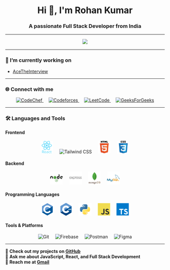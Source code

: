 <h1 align="center">Hi 👋, I'm Rohan Kumar</h1>
<h3 align="center">A passionate Full Stack Developer from India</h3>

---
<p align="center">
  <img src="https://media2.giphy.com/media/v1.Y2lkPTc5MGI3NjExMzB4aXJ1dDZsOTlta3BoZjBxN3h2MHYzZGYwYW53dHY1bnc2eTcwbSZlcD12MV9pbnRlcm5hbF9naWZfYnlfaWQmY3Q9Zw/78XCFBGOlS6keY1Bil/giphy.gif" width="500"/>
</p>

---

### 🌟 I’m currently working on  
- [AceTheInterview](https://ai-mock-interview-react-e1820.web.app/)

---

### 🌐 Connect with me  
<p align="center">
  <a href="https://www.codechef.com/users/learner1401" target="blank">
    <img src="https://cdn.jsdelivr.net/npm/simple-icons@3.1.0/icons/codechef.svg" alt="CodeChef" height="30" width="40"/>
  </a>
  &nbsp;&nbsp;&nbsp;
  <a href="https://codeforces.com/profile/rohank073" target="blank">
    <img src="https://raw.githubusercontent.com/rahuldkjain/github-profile-readme-generator/master/src/images/icons/Social/codeforces.svg" alt="Codeforces" height="30" width="40"/>
  </a>
  &nbsp;&nbsp;&nbsp;
  <a href="https://www.leetcode.com/rohan_73" target="blank">
    <img src="https://raw.githubusercontent.com/rahuldkjain/github-profile-readme-generator/master/src/images/icons/Social/leet-code.svg" alt="LeetCode" height="30" width="40"/>
  </a>
  &nbsp;&nbsp;&nbsp;
  <a href="https://auth.geeksforgeeks.org/user/rohanchaujnih" target="blank">
    <img src="https://raw.githubusercontent.com/rahuldkjain/github-profile-readme-generator/master/src/images/icons/Social/geeks-for-geeks.svg" alt="GeeksForGeeks" height="30" width="40"/>
  </a>
</p>

---

### 🛠 Languages and Tools  

#### **Frontend**  
<p align="center">
  <img src="https://raw.githubusercontent.com/devicons/devicon/master/icons/react/react-original-wordmark.svg" alt="React" width="40" height="40"/>
  &nbsp;&nbsp;&nbsp;
  <img src="https://www.vectorlogo.zone/logos/tailwindcss/tailwindcss-icon.svg" alt="Tailwind CSS" width="40" height="40"/>
  &nbsp;&nbsp;&nbsp;
  <img src="https://raw.githubusercontent.com/devicons/devicon/master/icons/html5/html5-original-wordmark.svg" alt="HTML5" width="40" height="40"/>
  &nbsp;&nbsp;&nbsp;
  <img src="https://raw.githubusercontent.com/devicons/devicon/master/icons/css3/css3-original-wordmark.svg" alt="CSS3" width="40" height="40"/>
</p>

#### **Backend**  
<p align="center">
  <img src="https://raw.githubusercontent.com/devicons/devicon/master/icons/nodejs/nodejs-original-wordmark.svg" alt="Node.js" width="40" height="40"/>
  &nbsp;&nbsp;&nbsp;
  <img src="https://raw.githubusercontent.com/devicons/devicon/master/icons/express/express-original-wordmark.svg" alt="Express.js" width="40" height="40"/>
  &nbsp;&nbsp;&nbsp;
  <img src="https://raw.githubusercontent.com/devicons/devicon/master/icons/mongodb/mongodb-original-wordmark.svg" alt="MongoDB" width="40" height="40"/>
  &nbsp;&nbsp;&nbsp;
  <img src="https://raw.githubusercontent.com/devicons/devicon/master/icons/mysql/mysql-original-wordmark.svg" alt="MySQL" width="40" height="40"/>
</p>

#### **Programming Languages**  
<p align="center">
  <img src="https://raw.githubusercontent.com/devicons/devicon/master/icons/c/c-original.svg" alt="C" width="40" height="40"/>
  &nbsp;&nbsp;&nbsp;
  <img src="https://raw.githubusercontent.com/devicons/devicon/master/icons/cplusplus/cplusplus-original.svg" alt="C++" width="40" height="40"/>
  &nbsp;&nbsp;&nbsp;
  <img src="https://raw.githubusercontent.com/devicons/devicon/master/icons/python/python-original.svg" alt="Python" width="40" height="40"/>
  &nbsp;&nbsp;&nbsp;
  <img src="https://raw.githubusercontent.com/devicons/devicon/master/icons/javascript/javascript-original.svg" alt="JavaScript" width="40" height="40"/>
  &nbsp;&nbsp;&nbsp;
  <img src="https://raw.githubusercontent.com/devicons/devicon/master/icons/typescript/typescript-original.svg" alt="TypeScript" width="40" height="40"/>
</p>

#### **Tools & Platforms**  
<p align="center">
  <img src="https://www.vectorlogo.zone/logos/git-scm/git-scm-icon.svg" alt="Git" width="40" height="40"/>
  &nbsp;&nbsp;&nbsp;
  <img src="https://www.vectorlogo.zone/logos/firebase/firebase-icon.svg" alt="Firebase" width="40" height="40"/>
  &nbsp;&nbsp;&nbsp;
  <img src="https://www.vectorlogo.zone/logos/getpostman/getpostman-icon.svg" alt="Postman" width="40" height="40"/>
  &nbsp;&nbsp;&nbsp;
  <img src="https://www.vectorlogo.zone/logos/figma/figma-icon.svg" alt="Figma" width="40" height="40"/>
</p>

---

🌟 **Check out my projects on [GitHub](https://github.com/phsics)**  
💬 **Ask me about JavaScript, React, and Full Stack Development**  
📧 **Reach me at [Gmail](mailto:rohanchauahan1401@gmail.com)**

